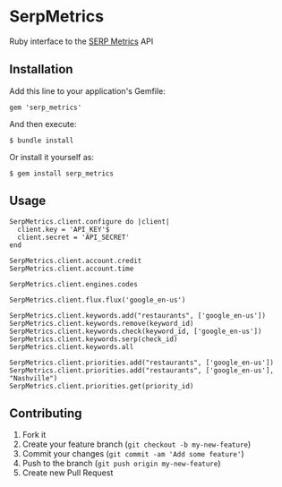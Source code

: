 # SerpMetrics

Ruby interface to the [SERP Metrics](http://serpmetrics.com) API

## Installation

Add this line to your application's Gemfile:

    gem 'serp_metrics'

And then execute:

    $ bundle install

Or install it yourself as:

    $ gem install serp_metrics

## Usage

    SerpMetrics.client.configure do |client|
      client.key = 'API_KEY'$
      client.secret = 'API_SECRET'
    end

    SerpMetrics.client.account.credit
    SerpMetrics.client.account.time

    SerpMetrics.client.engines.codes

    SerpMetrics.client.flux.flux('google_en-us')

    SerpMetrics.client.keywords.add("restaurants", ['google_en-us'])
    SerpMetrics.client.keywords.remove(keyword_id)
    SerpMetrics.client.keywords.check(keyword_id, ['google_en-us'])
    SerpMetrics.client.keywords.serp(check_id)
    SerpMetrics.client.keywords.all

    SerpMetrics.client.priorities.add("restaurants", ['google_en-us'])
    SerpMetrics.client.priorities.add("restaurants", ['google_en-us'], "Nashville")
    SerpMetrics.client.priorities.get(priority_id)

## Contributing

1. Fork it
2. Create your feature branch (`git checkout -b my-new-feature`)
3. Commit your changes (`git commit -am 'Add some feature'`)
4. Push to the branch (`git push origin my-new-feature`)
5. Create new Pull Request
